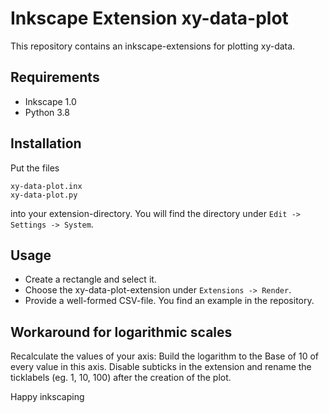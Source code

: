# Inkscape Extension xy-data-plot

This repository contains an inkscape-extensions for plotting xy-data.

## Requirements

- Inkscape 1.0
- Python 3.8

## Installation

Put the files

```
xy-data-plot.inx
xy-data-plot.py
```

into your extension-directory. You will find the directory under `Edit -> Settings -> System`.

## Usage

- Create a rectangle and select it.
- Choose the xy-data-plot-extension under `Extensions -> Render`.
- Provide a well-formed CSV-file. You find an example in the repository.

## Workaround for logarithmic scales

Recalculate the values of your axis: Build the logarithm to the Base of 10 of
every value in this axis. Disable subticks in the extension and rename the ticklabels (eg. 1, 10, 100)
after the creation of the plot.

Happy inkscaping

